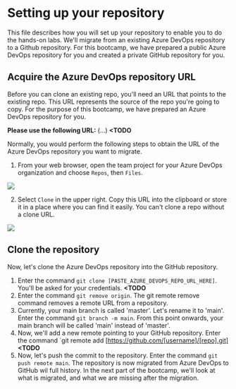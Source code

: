 # Setting up your repository
This file describes how you will set up your repository to enable you to do the hands-on labs. We'll migrate from an existing Azure DevOps repository to a Github repository. 
For this bootcamp, we have prepared a public Azure DevOps repository for you and created a private GitHub repository for you.

## Acquire the Azure DevOps repository URL
Before you can clone an existing repo, you'll need an URL that points to the existing repo. This URL represents the source of the repo you're going to copy. 
For the purpose of this bootcamp, we have prepared an Azure DevOps repository for you. 

**Please use the following URL:** (...) **<TODO**

Normally, you would perform the following steps to obtain the URL of the Azure DevOps repository you want to migrate. 
1. From your web browser, open the team project for your Azure DevOps organization and choose `Repos`, then `Files`.

![](https://docs.microsoft.com/en-us/azure/devops/repos/git/media/clone-repo/repos-files.png?view=azure-devops)

2. Select `Clone` in the upper right. Copy this URL into the clipboard or store it in a place where you can find it easily. You can't clone a repo without a clone URL.

![](https://docs.microsoft.com/en-us/azure/devops/repos/git/media/get_clone_url.gif?view=azure-devops) 

## Clone the repository 
Now, let's clone the Azure DevOps repository into the GitHub repository.
1. Enter the command `git clone [PASTE_AZURE_DEVOPS_REPO_URL_HERE]`. You'll be asked for your credentials. **<TODO**
2. Enter the command `git remove origin`. The git remote remove command removes a remote URL from a repository.
3. Currently, your main branch is called 'master'. Let's rename it to 'main'. Enter the command `git branch -m main`. From this point onwards, your main branch will be called 'main' instead of 'master'.
4. Now, we'll add a new remote pointing to your GitHub repository. Enter the command `git remote add [https://github.com/[username]/[repo].git] **<TODO**
5. Now, let's push the commit to the repository. Enter the command `git push remote main`.
The repository is now migrated from Azure DevOps to GitHub wil full history. In the next part of the bootcamp, we'll look at what is migrated, and what we are missing after the migration.
